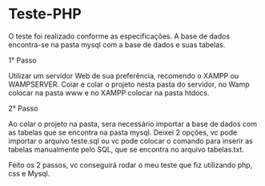 # Teste-PHP

O teste foi realizado conforme as especificações. A base de dados encontra-se na pasta mysql com a base de dados e suas tabelas.


1° Passo

Utilizar um servidor Web de sua preferência, recomendo o XAMPP ou WAMPSERVER. Coiar e colar o projeto nesta pasta do servidor, no Wamp colocar na pasta 
www e no XAMPP colocar na pasta htdocs.

2° Passo

Ao colar o projeto na pasta, sera necessário importar a base de dados com as tabelas que se encontra na pasta mysql. Deixei 2 opções, vc pode
importar o arquivo teste.sql ou vc pode colocar o comando para inserir as tabelas manualmente pelo SQL, que se encontra no arquivo tabelas.txt.

Feito os 2 passos, vc conseguirá rodar o meu teste que fiz utilizando php, css e Mysql.
